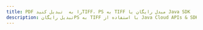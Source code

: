 ---title: PDF را به  تبدیل کنیدTIFF، PS به TIFF مبدل رایگان یا Java SDKdescription: تبدیل رایگانPS به TIFF با استفاده از Java Cloud APIs & SDK همچنین اسناد PDF را در Cloud ایجاد، ویرایش و رندر کنید.---